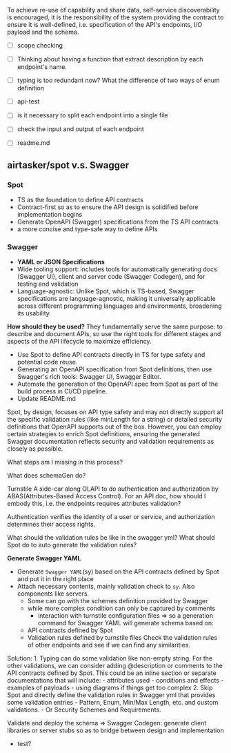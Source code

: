 To achieve re-use of capability and share data, self-service discoverability is encouraged, it is the responsibility of the system providing the contract to ensure it is well-defined, i.e. specification of the API's endpoints, I/O payload and the schema.


- [ ] scope checking
- [ ] Thinking about having a function that extract description by each endpoint's name.
- [ ] typing is too redundant now? What the difference of two ways of enum definition
- [ ] api-test
- [ ] is it necessary to split each endpoint into a single file
- [ ] check the input and output of each endpoint
- [ ] readme.md


## airtasker/spot v.s. Swagger
### Spot
- TS as the foundation to define API contracts
- Contract-first so as to ensure the API design is solidified before implementation begins
- Generate OpenAPI (Swagger) specifications from the TS API contracts
- a more concise and type-safe way to define APIs

### Swagger
- **YAML or JSON Specifications**
- Wide tooling support: includes tools for automatically generating docs (Swagger UI), client and server code (Swagger Codegen), and for testing and validation
- Language-agnostic: Unlike Spot, which is TS-based, Swagger specifications are language-agnostic, making it universally applicable across different programming languages and environments, broadening its usability.

**How should they be used?**
They fundamentally serve the same purpose: to describe and document APIs, so use the right tools for different stages and aspects of the API lifecycle to maximize efficiency.
- Use Spot to define API contracts directly in TS for type safety and potential code reuse.
- Generating an OpenAPI specification from Spot definitions, then use Swagger's rich tools: Swagger UI, Swagger Editor.
- Automate the generation of the OpenAPI spec from Spot as part of the build process in CI/CD pipeline.
- Update README.md


Spot, by design, focuses on API type safety and may not directly support all the specific validation rules (like minLength for a string) or detailed security definitions that OpenAPI supports out of the box. However, you can employ certain strategies to enrich Spot definitions, ensuring the generated Swagger documentation reflects security and validation requirements as closely as possible.

What steps am I missing in this process?

What does schemaGen do?


Turnstile
A side-car along OLAPI to do authentication and authorization by ABAS(Attributes-Based Access Control). For an API doc, how should I embody this, i.e. the endpoints requires attributes validation?

Authentication verifies the identity of a user or service, and authorization determines their access rights.


What should the validation rules be like in the swagger yml?
What should Spot do to auto generate the validation rules?

**Generate Swagger YAML**
- Generate `Swagger YAML`(sy) based on the API contracts defined by Spot and put it in the right place
- Attach necessary contents, mainly validation check to `sy`. Also components like servers.
	- Some can go with the schemes definition provided by Swagger 
	- while more complex condition can only be captured by comments
		- interaction with turnstile configuration files
	=> so a generation command for Swagger YAML will generate schema based on:
	- API contracts defined by Spot
	- Validation rules defined by turnstile files
	Check the validation rules of other endpoints and see if we can find any similarities.


Solution:
	1. Typing can do some validation like non-empty string. For the other validations, we can consider adding @description or comments to the API contracts defined by Spot. This could be an inline section or separate documentations that will include:
		- attributes used
		- conditions and effects
		- examples of payloads
		- using diagrams if things get too complex
	2. Skip Spot and directly define the validation rules in Swagger yml that provides some validation entries
		- Pattern, Enum, Min/Max Length, etc. and custom validations.
		- Or Security Schemes and Requirements.



Validate and deploy the schema => Swagger Codegen: generate client libraries or server stubs so as to bridge between design and implementation
- test?